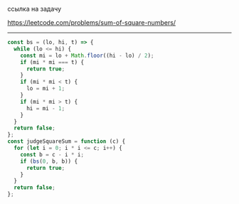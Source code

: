 ссылка на задачу 

https://leetcode.com/problems/sum-of-square-numbers/


---
```js
const bs = (lo, hi, t) => {
  while (lo <= hi) {
    const mi = lo + Math.floor((hi - lo) / 2);
    if (mi * mi === t) {
      return true;
    }
    if (mi * mi < t) {
      lo = mi + 1;
    }
    if (mi * mi > t) {
      hi = mi - 1;
    }
  }
  return false;
};
const judgeSquareSum = function (c) {
  for (let i = 0; i * i <= c; i++) {
    const b = c - i * i;
    if (bs(0, b, b)) {
      return true;
    }
  }
  return false;
};

```
